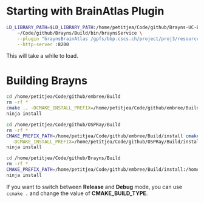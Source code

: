 # Starting with BrainAtlas Plugin

```bash
LD_LIBRARY_PATH=$LD_LIBRARY_PATH:/home/petitjea/Code/github/Brayns-UC-BrainAtlas/build \
    ~/Code/github/Brayns/Build/bin/braynsService \
    --plugin "braynsBrainAtlas /gpfs/bbp.cscs.ch/project/proj3/resources/brain_atlas/simple.brainatlas" \
    --http-server :8200
```

This will take a while to load.

# Building Brayns

```bash
cd /home/petitjea/Code/github/embree/Build
rm -rf *
cmake .. -DCMAKE_INSTALL_PREFIX=/home/petitjea/Code/github/embree/Build/install -G Ninja
ninja install

cd /home/petitjea/Code/github/OSPRay/Build
rm -rf *
CMAKE_PREFIX_PATH=/home/petitjea/Code/github/embree/Build/install cmake .. \
  -DCMAKE_INSTALL_PREFIX=/home/petitjea/Code/github/OSPRay/Build/install -G Ninja
ninja install

cd /home/petitjea/Code/github/Brayns/Build
rm -rf *
CMAKE_PREFIX_PATH=/home/petitjea/Code/github/embree/Build/install:/home/petitjea/Code/github/OSPRay/Build/install:/home/petitjea/Code/github/libwebsockets/Build/install cmake .. -DCLONE_SUBPROJECTS=ON -DBRAYNS_NETWORKING_ENABLED=ON -DCMAKE_INSTALL_PREFIX=/home/petitjea/Code/github/Brayns/Build/install -G Ninja
ninja install
```

If you want to switch between __Release__ and __Debug__ mode, you can use `ccmake .` and change the value of __CMAKE_BUILD_TYPE__.
